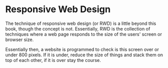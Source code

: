 # Responsive Web Design

The technique of responsive web design (or RWD) is a little beyond this book, though the concept is not. Essentially, RWD is the collection of techniques where a web page responds to the size of the users' screen or browser size.

Essentially then, a website is programmed to check is this screen over or under 800 pixels. If it is under, reduce the size of things and stack them on top of each other, if it is over stay the course.

